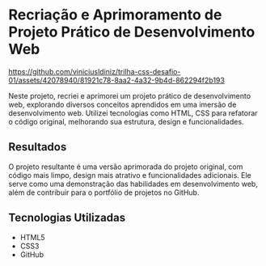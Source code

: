 # Recriação e Aprimoramento de Projeto Prático de Desenvolvimento Web



https://github.com/viniciusldiniz/trilha-css-desafio-01/assets/42078940/81921c78-8aa2-4a32-9b4d-862294f2b193


Neste projeto, recriei e aprimorei um projeto prático de desenvolvimento web, 
explorando diversos conceitos aprendidos em uma imersão de desenvolvimento web. 
Utilizei tecnologias como HTML, CSS para refatorar o código original, 
melhorando sua estrutura, design e funcionalidades.

## Resultados

O projeto resultante é uma versão aprimorada do projeto original, com código mais limpo, design mais atrativo e funcionalidades adicionais. 
Ele serve como uma demonstração das habilidades em desenvolvimento web, além de contribuir para o portfólio de projetos no GitHub.

## Tecnologias Utilizadas

- HTML5
- CSS3
- GitHub


